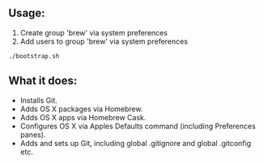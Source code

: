 Usage:
------

1) Create group 'brew' via system preferences
2) Add users to group 'brew' via system preferences

```
./bootstrap.sh
```

What it does:
-------------

- Installs Git.
- Adds OS X packages via Homebrew.
- Adds OS X apps via Homebrew Cask.
- Configures OS X via Apples Defaults command (including Preferences panes).
- Adds and sets up Git, including global .gitignore and global .gitconfig etc.

